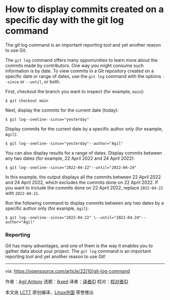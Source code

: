 [#]: subject: "How to display commits created on a specific day with the git log command"
[#]: via: "https://opensource.com/article/22/10/git-log-command"
[#]: author: "Agil Antony https://opensource.com/users/agantony"
[#]: collector: "lkxed"
[#]: translator: " "
[#]: reviewer: " "
[#]: publisher: " "
[#]: url: " "

How to display commits created on a specific day with the git log command
======

The git log command is an important reporting tool and yet another reason to use Git.

The `git log` command offers many opportunities to learn more about the commits made by contributors. One way you might consume such information is by date. To view commits in a Git repository created on a specific date or range of dates, use the `git log` command with the options `--since` or `--until`, or both.

First, checkout the branch you want to inspect (for example, `main`):

```
$ git checkout main
```

Next, display the commits for the current date (today):

```
$ git log--oneline--since="yesterday"
```

Display commits for the current date by a specific author only (for example, `Agil`):

```
$ git log--oneline--since="yesterday"--author="Agil"
```

You can also display results for a range of dates. Display commits between any two dates (for example, 22 April 2022 and 24 April 2022):

```
$ git log--oneline--since="2022-04-22"--until="2022-04-24"
```

In this example, the output displays all the commits between 22 April 2022 and 24 April 2022, which excludes the commits done on 22 April 2022. If you want to include the commits done on 22 April 2022, replace `2022-04-22` with `2022-04-21`.

Run the following command to display commits between any two dates by a specific author only (for example, `Agil`):

```
$ git log--oneline--since="2022-04-22" \--until="2022-04-24"--author="Agil"
```

### Reporting

Git has many advantages, and one of them is the way it enables you to gather data about your project. The `git log` command is an important reporting tool and yet another reason to use Git!

--------------------------------------------------------------------------------

via: https://opensource.com/article/22/10/git-log-command

作者：[Agil Antony][a]
选题：[lkxed][b]
译者：[译者ID](https://github.com/译者ID)
校对：[校对者ID](https://github.com/校对者ID)

本文由 [LCTT](https://github.com/LCTT/TranslateProject) 原创编译，[Linux中国](https://linux.cn/) 荣誉推出

[a]: https://opensource.com/users/agantony
[b]: https://github.com/lkxed

